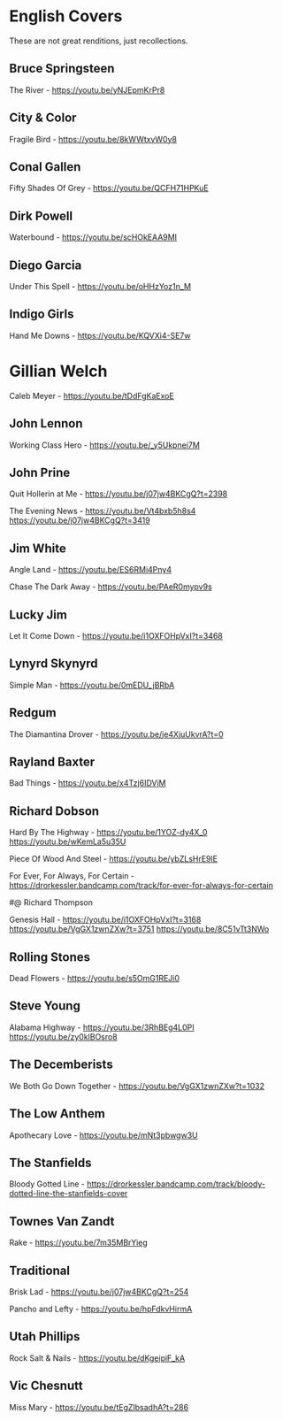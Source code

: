 # English Covers

These are not great renditions, just recollections.

## Bruce Springsteen

The River - https://youtu.be/yNJEpmKrPr8

## City & Color

Fragile Bird - https://youtu.be/8kWWtxvW0y8

## Conal Gallen

Fifty Shades Of Grey - https://youtu.be/QCFH71HPKuE

## Dirk Powell

Waterbound - https://youtu.be/scHOkEAA9MI

## Diego Garcia

Under This Spell - https://youtu.be/oHHzYoz1n_M

## Indigo Girls

Hand Me Downs - https://youtu.be/KQVXi4-SE7w

# Gillian Welch

Caleb Meyer - https://youtu.be/tDdFgKaExoE

## John Lennon

Working Class Hero - https://youtu.be/_y5Ukpnei7M

## John Prine

Quit Hollerin at Me - https://youtu.be/j07jw4BKCgQ?t=2398

The Evening News - https://youtu.be/Vt4bxb5h8s4 https://youtu.be/j07jw4BKCgQ?t=3419

## Jim White

Angle Land - https://youtu.be/ES6RMi4Pny4

Chase The Dark Away - https://youtu.be/PAeR0mypv9s

## Lucky Jim

Let It Come Down - https://youtu.be/i1OXFOHpVxI?t=3468

## Lynyrd Skynyrd

Simple Man  - https://youtu.be/0mEDU_jBRbA

## Redgum

The Diamantina Drover - https://youtu.be/je4XjuUkvrA?t=0

## Rayland Baxter

Bad Things - https://youtu.be/x4Tzj6IDVjM

## Richard Dobson

Hard By The Highway - https://youtu.be/1YOZ-dy4X_0 https://youtu.be/wKemLa5u35U

Piece Of Wood And Steel - https://youtu.be/ybZLsHrE9lE

For Ever, For Always, For Certain - https://drorkessler.bandcamp.com/track/for-ever-for-always-for-certain

#@ Richard Thompson

Genesis Hall - https://youtu.be/i1OXFOHpVxI?t=3168 https://youtu.be/VgGX1zwnZXw?t=3751 https://youtu.be/8C51vTt3NWo

## Rolling Stones

Dead Flowers - https://youtu.be/s5OmG1REJi0

## Steve Young

Alabama Highway - https://youtu.be/3RhBEg4L0PI https://youtu.be/zy0klBOsro8

## The Decemberists

We Both Go Down Together - https://youtu.be/VgGX1zwnZXw?t=1032

## The Low Anthem

Apothecary Love - https://youtu.be/mNt3pbwgw3U

## The Stanfields

Bloody Gotted Line - https://drorkessler.bandcamp.com/track/bloody-dotted-line-the-stanfields-cover

## Townes Van Zandt

Rake - https://youtu.be/7m35MBrYieg

## Traditional

Brisk Lad - https://youtu.be/j07jw4BKCgQ?t=254

Pancho and Lefty - https://youtu.be/hpFdkvHirmA

## Utah Phillips

Rock Salt & Nails - https://youtu.be/dKgeipiF_kA

## Vic Chesnutt

Miss Mary - https://youtu.be/tEgZIbsadhA?t=286

